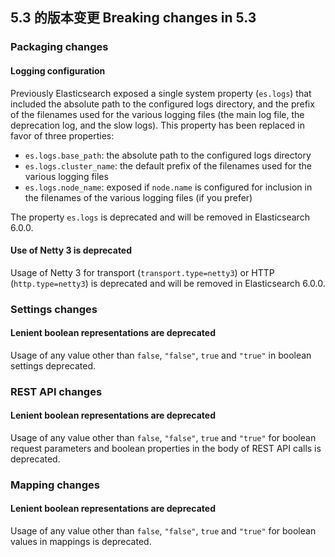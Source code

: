 ## 5.3 的版本变更 Breaking changes in 5.3

### Packaging changes

#### Logging configuration

Previously Elasticsearch exposed a single system property (`es.logs`) that included the absolute path to the configured logs directory, and the prefix of the filenames used for the various logging files (the main log file, the deprecation log, and the slow logs). This property has been replaced in favor of three properties:

  * `es.logs.base_path`: the absolute path to the configured logs directory 
  * `es.logs.cluster_name`: the default prefix of the filenames used for the various logging files 
  * `es.logs.node_name`: exposed if `node.name` is configured for inclusion in the filenames of the various logging files (if you prefer) 



The property `es.logs` is deprecated and will be removed in Elasticsearch 6.0.0.

#### Use of Netty 3 is deprecated

Usage of Netty 3 for transport (`transport.type=netty3`) or HTTP (`http.type=netty3`) is deprecated and will be removed in Elasticsearch 6.0.0.

### Settings changes

#### Lenient boolean representations are deprecated

Usage of any value other than `false`, `"false"`, `true` and `"true"` in boolean settings deprecated.

### REST API changes

#### Lenient boolean representations are deprecated

Usage of any value other than `false`, `"false"`, `true` and `"true"` for boolean request parameters and boolean properties in the body of REST API calls is deprecated.

### Mapping changes

#### Lenient boolean representations are deprecated

Usage of any value other than `false`, `"false"`, `true` and `"true"` for boolean values in mappings is deprecated.
